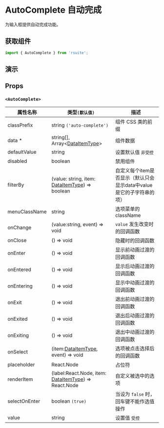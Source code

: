 # AutoComplete 自动完成

为输入框提供自动完成功能。

## 获取组件

```js
import { AutoComplete } from 'rsuite';
```

## 演示

<!--{demo}-->

## Props

### `<AutoComplete>`

| 属性名称      | 类型`(默认值)`                                                 | 描述                                    |
| ------------- | -------------------------------------------------------------- | --------------------------------------- |
| classPrefix   | string `('auto-complete')`                                     | 组件 CSS 类的前缀                       |
| data \*       | string[], Array&lt;[DataItemType](#types)&gt;                  | 组件数据                                |
| defaultValue  | string                                                         | 设置默认值 `非受控`                     |
| disabled      | boolean                                                        | 禁用组件                                |
| filterBy      | (value: string, item: [DataItemType](#types)) => boolean       | 自定义每个item是否显示（默认只会显示data中value是它的子字符串的项）|
| menuClassName | string                                                         | 选项菜单的 className                    |
| onChange      | (value:string, event) => void                                  | `value` 发生改变时的回调函数            |
| onClose       | () => void                                                     | 隐藏时的回调函数                        |
| onEnter       | () => void                                                     | 显示前动画过渡的回调函数                |
| onEntered     | () => void                                                     | 显示后动画过渡的回调函数                |
| onEntering    | () => void                                                     | 显示中动画过渡的回调函数                |
| onExit        | () => void                                                     | 退出前动画过渡的回调函数                |
| onExited      | () => void                                                     | 退出后动画过渡的回调函数                |
| onExiting     | () => void                                                     | 退出中动画过渡的回调函数                |
| onSelect      | (item:[DataItemType](#types), event) => void                   | 选项被点击选择后的回调函数              |
| placeholder   | React.Node                                                     | 占位符                                  |
| renderItem    | (label:React.Node, item: [DataItemType](#types)) => React.Node | 自定义被选中的选项                      |
| selectOnEnter | boolean `(true)`                                               | 当设为 `false` 时，回车键不能作选值操作 |
| value         | string                                                         | 设置值 `受控`                           |
